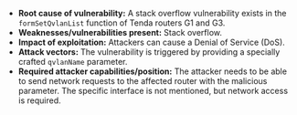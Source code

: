 - **Root cause of vulnerability:** A stack overflow vulnerability exists in the `formSetQvlanList` function of Tenda routers G1 and G3.
- **Weaknesses/vulnerabilities present:** Stack overflow.
- **Impact of exploitation:** Attackers can cause a Denial of Service (DoS).
- **Attack vectors:** The vulnerability is triggered by providing a specially crafted `qvlanName` parameter.
- **Required attacker capabilities/position:** The attacker needs to be able to send network requests to the affected router with the malicious parameter. The specific interface is not mentioned, but network access is required.